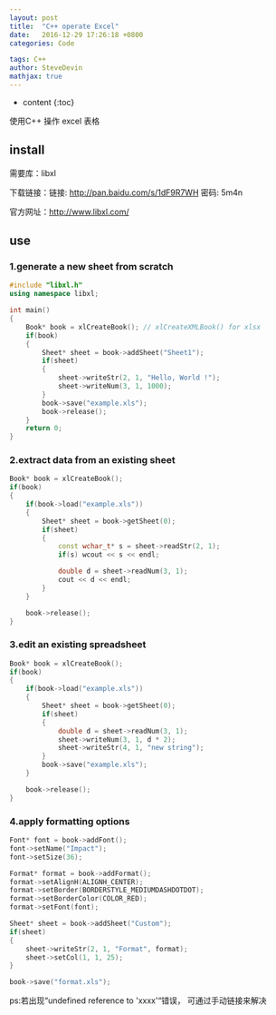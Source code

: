 ```yaml
---
layout: post
title:  "C++ operate Excel"
date:   2016-12-29 17:26:18 +0800
categories: Code

tags: C++
author: SteveDevin
mathjax: true
---
```

* content
{:toc}

使用C++ 操作 excel 表格



## install

需要库：libxl

下载链接：链接: http://pan.baidu.com/s/1dF9R7WH 密码: 5m4n

官方网址：http://www.libxl.com/


## use
### 1.generate a new sheet from scratch
```cpp
#include "libxl.h"
using namespace libxl;

int main()
{
    Book* book = xlCreateBook(); // xlCreateXMLBook() for xlsx
    if(book)
    {
        Sheet* sheet = book->addSheet("Sheet1");
        if(sheet)
        {
            sheet->writeStr(2, 1, "Hello, World !");
            sheet->writeNum(3, 1, 1000);
        }
        book->save("example.xls");
        book->release();
    }
    return 0;
}
```

### 2.extract data from an existing sheet
```cpp
Book* book = xlCreateBook();
if(book)
{
    if(book->load("example.xls"))
    {
        Sheet* sheet = book->getSheet(0);
        if(sheet)
        {
            const wchar_t* s = sheet->readStr(2, 1);
            if(s) wcout << s << endl;

            double d = sheet->readNum(3, 1);
            cout << d << endl;
        }
    }

    book->release();
}
```

### 3.edit an existing spreadsheet
```cpp
Book* book = xlCreateBook();
if(book)
{
    if(book->load("example.xls"))
    {
        Sheet* sheet = book->getSheet(0);
        if(sheet)
        {
            double d = sheet->readNum(3, 1);
            sheet->writeNum(3, 1, d * 2);
            sheet->writeStr(4, 1, "new string");
        }
        book->save("example.xls");
    }

    book->release();
}
```

### 4.apply formatting options
```cpp
Font* font = book->addFont();
font->setName("Impact");
font->setSize(36);

Format* format = book->addFormat();
format->setAlignH(ALIGNH_CENTER);
format->setBorder(BORDERSTYLE_MEDIUMDASHDOTDOT);
format->setBorderColor(COLOR_RED);
format->setFont(font);

Sheet* sheet = book->addSheet("Custom");
if(sheet)
{
    sheet->writeStr(2, 1, "Format", format);
    sheet->setCol(1, 1, 25);
}

book->save("format.xls");
```

ps:若出现“undefined reference to 'xxxx'“错误， 可通过手动链接来解决
